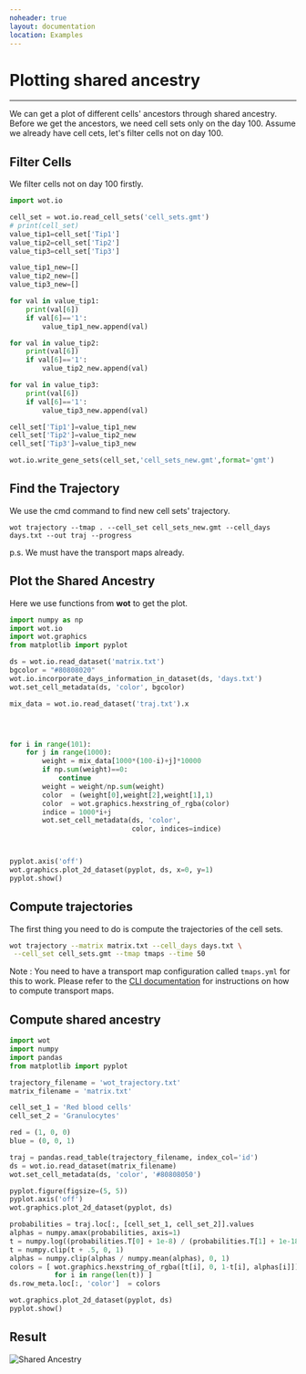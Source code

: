 ```yaml
---
noheader: true
layout: documentation
location: Examples
---
```


# Plotting shared ancestry
-------------------------

We can get a plot of different cells' ancestors through shared ancestry.  Before we get the ancestors, we need cell sets only on the day 100. Assume we already have cell cets, let's filter cells not on day 100.



## Filter Cells

We filter cells not on day 100 firstly.

```python
import wot.io

cell_set = wot.io.read_cell_sets('cell_sets.gmt')
# print(cell_set)
value_tip1=cell_set['Tip1']
value_tip2=cell_set['Tip2']
value_tip3=cell_set['Tip3']

value_tip1_new=[]
value_tip2_new=[]
value_tip3_new=[]

for val in value_tip1:
    print(val[6])
    if val[6]=='1':
        value_tip1_new.append(val)

for val in value_tip2:
    print(val[6])
    if val[6]=='1':
        value_tip2_new.append(val)

for val in value_tip3:
    print(val[6])
    if val[6]=='1':
        value_tip3_new.append(val)

cell_set['Tip1']=value_tip1_new
cell_set['Tip2']=value_tip2_new
cell_set['Tip3']=value_tip3_new

wot.io.write_gene_sets(cell_set,'cell_sets_new.gmt',format='gmt')
```



## Find the Trajectory

We use the cmd command to find new cell sets' trajectory.

```
wot trajectory --tmap . --cell_set cell_sets_new.gmt --cell_days days.txt --out traj --progress
```

p.s. We must have the transport maps already.



## Plot the Shared Ancestry

Here we use functions from **wot** to get the plot.

```python
import numpy as np
import wot.io
import wot.graphics
from matplotlib import pyplot

ds = wot.io.read_dataset('matrix.txt')
bgcolor = "#80808020"
wot.io.incorporate_days_information_in_dataset(ds, 'days.txt')
wot.set_cell_metadata(ds, 'color', bgcolor)

mix_data = wot.io.read_dataset('traj.txt').x




for i in range(101):
    for j in range(1000):
        weight = mix_data[1000*(100-i)+j]*10000
        if np.sum(weight)==0:
            continue
        weight = weight/np.sum(weight)
        color  = (weight[0],weight[2],weight[1],1)
        color  = wot.graphics.hexstring_of_rgba(color)
        indice = 1000*i+j
        wot.set_cell_metadata(ds, 'color',
                              color, indices=indice)



pyplot.axis('off')
wot.graphics.plot_2d_dataset(pyplot, ds, x=0, y=1)
pyplot.show()
```

## Compute trajectories ##

The first thing you need to do is compute the trajectories of the cell sets.

```sh
wot trajectory --matrix matrix.txt --cell_days days.txt \
 --cell_set cell_sets.gmt --tmap tmaps --time 50
```

Note : You need to have a transport map configuration called `tmaps.yml` for this to work. Please refer to the [CLI documentation]({{site.baseurl}}/cli_documentation#transport-maps) for instructions on how to compute transport maps.

## Compute shared ancestry ##

```python
import wot
import numpy
import pandas
from matplotlib import pyplot

trajectory_filename = 'wot_trajectory.txt'
matrix_filename = 'matrix.txt'

cell_set_1 = 'Red blood cells'
cell_set_2 = 'Granulocytes'

red = (1, 0, 0)
blue = (0, 0, 1)

traj = pandas.read_table(trajectory_filename, index_col='id')
ds = wot.io.read_dataset(matrix_filename)
wot.set_cell_metadata(ds, 'color', '#80808050')

pyplot.figure(figsize=(5, 5))
pyplot.axis('off')
wot.graphics.plot_2d_dataset(pyplot, ds)

probabilities = traj.loc[:, [cell_set_1, cell_set_2]].values
alphas = numpy.amax(probabilities, axis=1)
t = numpy.log((probabilities.T[0] + 1e-8) / (probabilities.T[1] + 1e-18)) / 8
t = numpy.clip(t + .5, 0, 1)
alphas = numpy.clip(alphas / numpy.mean(alphas), 0, 1)
colors = [ wot.graphics.hexstring_of_rgba([t[i], 0, 1-t[i], alphas[i]])
           for i in range(len(t)) ]
ds.row_meta.loc[:, 'color']  = colors

wot.graphics.plot_2d_dataset(pyplot, ds)
pyplot.show()
```


## Result ##

![Shared Ancestry]({{site.baseurl}}/images/shared_ancestry.png)

